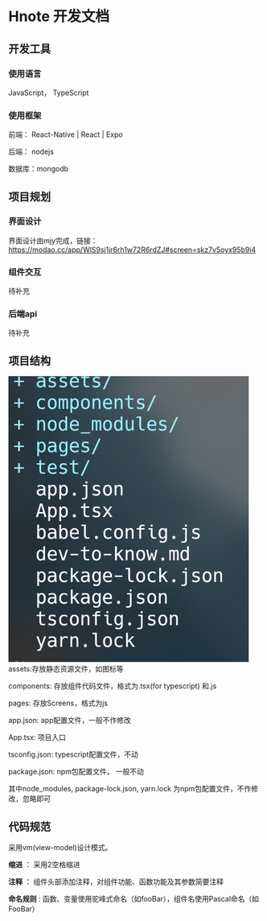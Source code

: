 # Hnote 开发文档

## 开发工具

### 使用语言
JavaScript， TypeScript
### 使用框架
前端： React-Native | React | Expo

后端： nodejs

数据库：mongodb

## 项目规划

### 界面设计
界面设计由mjy完成，链接：https://modao.cc/app/WlS9sj1jr6rh1w72R6rdZJ#screen=skz7v5oyx95b9i4

### 组件交互
待补充

### 后端api
待补充

## 项目结构
![sturcture](pic/sturcture.png)
assets:存放静态资源文件，如图标等

components: 存放组件代码文件，格式为.tsx(for typescript) 和.js

pages: 存放Screens，格式为js

app.json: app配置文件，一般不作修改

App.tsx: 项目入口

tsconfig.json: typescript配置文件，不动

package.json: npm包配置文件， 一般不动

其中node_modules, package-lock.json, yarn.lock 为npm包配置文件，不作修改，忽略即可

## 代码规范
采用vm(view-model)设计模式。

**缩进** ： 采用2空格缩进

**注释** ： 组件头部添加注释，对组件功能、函数功能及其参数简要注释

**命名规则** : 函数、变量使用驼峰式命名（如fooBar），组件名使用Pascal命名（如FooBar） 
